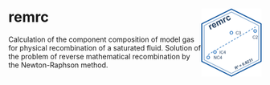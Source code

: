 
<!-- README.md is generated from README.Rmd. Please edit that file -->

# remrc <img src="man/figures/logo.png" align="right" height="136"/>

<!-- badges: start -->
<!-- badges: end -->

Calculation of the component composition of model gas for physical
recombination of a saturated fluid. Solution of the problem of reverse
mathematical recombination by the Newton-Raphson method.
